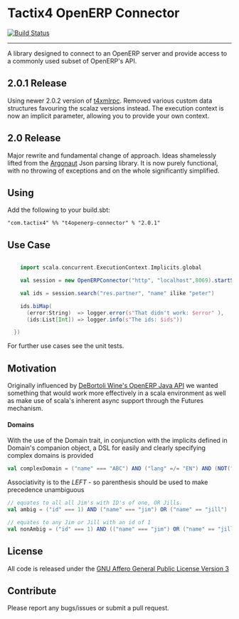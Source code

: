 
# Tactix4 OpenERP Connector
[![Build Status](https://travis-ci.org/Tactix4/t4openerp-connector.svg?branch=master)](https://travis-ci.org/Tactix4/t4openerp-connector)

***

A library designed to connect to an OpenERP server and provide access to a commonly
used subset of OpenERP's API.

## 2.0.1 Release

Using newer 2.0.2 version of [t4xmlrpc](https://github.com/Tactix4/t4xmlrpc). 
Removed various custom data structures favouring the scalaz versions instead.
The execution context is now an implicit parameter, allowing you to provide
your own context.
 
## 2.0 Release

Major rewrite and fundamental change of approach. Ideas shamelessly lifted from the
[Argonaut](https://github.com/argonaut-io/argonaut) Json parsing library. It is now
purely functional, with no throwing of exceptions and on the whole significantly simplified.

## Using

Add the following to your build.sbt:

  ```"com.tactix4" %% "t4openerp-connector" % "2.0.1"```

## Use Case

```scala

    import scala.concurrent.ExecutionContext.Implicits.global

    val session = new OpenERPConnector("http", "localhost",8069).startSession(username,password,database)

    val ids = session.search("res.partner", "name" ilike "peter")

    ids.biMap(
      (error:String)  => logger.error(s"That didn't work: $error" ),
      (ids:List[Int]) => logger.info(s"The ids: $ids"))

  })

```

For further use cases see the unit tests.

## Motivation

Originally influenced by [DeBortoli Wine's OpenERP Java API](https://github.com/DeBortoliWines/openerp-java-api)
we wanted something that would work more effectively in a scala environment as well as make use of scala's
inherent async support through the Futures mechanism.

#### Domains

With the use of the Domain trait, in conjunction with the implicits defined in Domain's
companion object, a DSL for easily and clearly specifying complex domains is provided

```scala
val complexDomain = ("name" === "ABC") AND ("lang" =/= "EN") AND (NOT("department" child_of "HR") OR ("country" like "Germany"))
```
Associativity is to the *LEFT* - so parenthesis should be used to make precedence unambiguous

```scala
// equates to all all Jim's with ID's of one, OR Jills.
val ambig = ("id" === 1) AND ("name" === "jim") OR ("name" == "jill")

// equates to any Jim or Jill with an id of 1
val nonAmbig = ("id" === 1) AND (("name" === "jim") OR ("name" == "jill"))
```

## License

All code is released under the [GNU Affero General Public License Version 3](http://www.gnu.org/licenses/agpl-3.0.html)

## Contribute

Please report any bugs/issues or submit a pull request.
